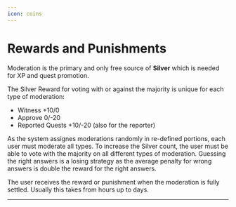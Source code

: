 ```yaml
---
icon: coins
---
```


# Rewards and Punishments

Moderation is the primary and only free source of **Silver** which is needed for XP and quest promotion. 

The Silver Reward for voting with or against the majority is unique for each type of moderation:

* Witness +10/0 
* Approve 0/-20  
* Reported Quests +10/-20  (also for the reporter)

As the system assignes moderations randomly in re-defined portions, each user must moderate all types. To increase the Silver count, the user must be able to vote with the majority on all different types of moderation. Guessing the right answers is a losing strategy as the average penalty for wrong answers is double the reward for the right answers. 

The user receives the reward or punishment when the moderation is fully settled. Usually this takes from hours up to days. 

***